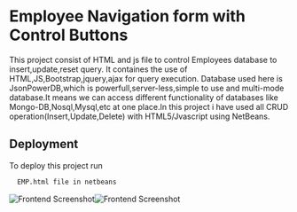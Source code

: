 
# Employee Navigation form with Control Buttons

This project consist of HTML and js file to control Employees database to insert,update,reset query.
It containes the use of HTML,JS,Bootstrap,jquery,ajax for query execution.
Database used here is JsonPowerDB,which is powerfull,server-less,simple to use and multi-mode database.It means we can access different functionality of databases like Mongo-DB,Nosql,Mysql,etc at one place.In this project i have used all CRUD operation(Insert,Update,Delete) with HTML5/Jvascript using NetBeans.


## Deployment

To deploy this project run

```bash
  EMP.html file in netbeans 
```

![Frontend Screenshot](https://im5.ezgif.com/tmp/ezgif-5-a9535f86c3.png)![Frontend Screenshot](https://im5.ezgif.com/tmp/ezgif-5-b18f6ca799.png)